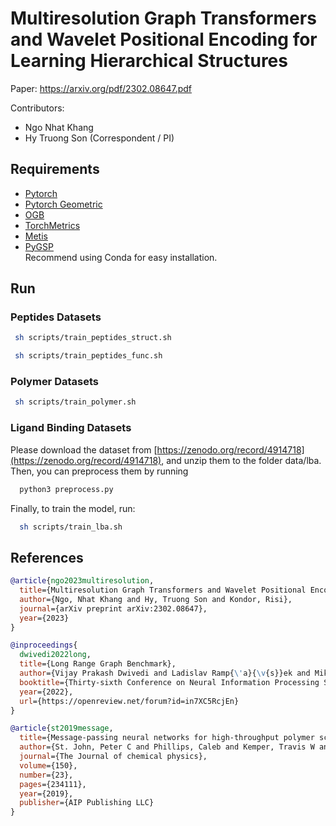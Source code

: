 # Multiresolution Graph Transformers and Wavelet Positional Encoding for Learning Hierarchical Structures

Paper: https://arxiv.org/pdf/2302.08647.pdf

Contributors:
* Ngo Nhat Khang
* Hy Truong Son (Correspondent / PI)

## Requirements
- [Pytorch](https://pytorch.org/)
- [Pytorch Geometric](https://pytorch-geometric.readthedocs.io/en/latest/)
- [OGB](https://github.com/snap-stanford/ogb.git)
- [TorchMetrics](https://github.com/Lightning-AI/metrics.git) 
- [Metis](https://anaconda.org/conda-forge/pymetis)
- [PyGSP](https://pygsp.readthedocs.io/en/stable/) \
Recommend using Conda for easy installation. 

## Run
### Peptides Datasets
  ```bash
   sh scripts/train_peptides_struct.sh 
  ```
  ```bash
   sh scripts/train_peptides_func.sh 
  ```
### Polymer Datasets
  ```bash
   sh scripts/train_polymer.sh 
  ```

### Ligand Binding Datasets
Please download the dataset from [https://zenodo.org/record/4914718](https://zenodo.org/record/4914718), and unzip them to the folder data/lba. \
Then, you can preprocess them by running
```bash
  python3 preprocess.py
```
Finally, to train the model, run:
```bash
  sh scripts/train_lba.sh
```
## References
```bibtex
@article{ngo2023multiresolution,
  title={Multiresolution Graph Transformers and Wavelet Positional Encoding for Learning Hierarchical Structures},
  author={Ngo, Nhat Khang and Hy, Truong Son and Kondor, Risi},
  journal={arXiv preprint arXiv:2302.08647},
  year={2023}
}

```

```bibtex
@inproceedings{
  dwivedi2022long,
  title={Long Range Graph Benchmark},
  author={Vijay Prakash Dwivedi and Ladislav Ramp{\'a}{\v{s}}ek and Mikhail Galkin and Ali Parviz and Guy Wolf and Anh Tuan Luu and Dominique Beaini},
  booktitle={Thirty-sixth Conference on Neural Information Processing Systems Datasets and Benchmarks Track},
  year={2022},
  url={https://openreview.net/forum?id=in7XC5RcjEn}
}
```
```bibtex
@article{st2019message,
  title={Message-passing neural networks for high-throughput polymer screening},
  author={St. John, Peter C and Phillips, Caleb and Kemper, Travis W and Wilson, A Nolan and Guan, Yanfei and Crowley, Michael F and Nimlos, Mark R and Larsen, Ross E},
  journal={The Journal of chemical physics},
  volume={150},
  number={23},
  pages={234111},
  year={2019},
  publisher={AIP Publishing LLC}
}
```
